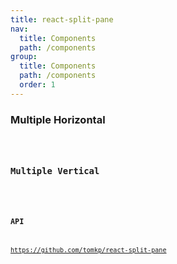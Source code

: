 ```yaml
---
title: react-split-pane
nav:
  title: Components
  path: /components
group:
  title: Components
  path: /components
  order: 1
---
```


### Multiple Horizontal

<code hideActions='["CSB", "EXTERNAL"]' src="./demo/Demo1.jsx" />

### Multiple Vertical

<code hideActions='["CSB", "EXTERNAL"]' src="./demo/Demo2.jsx" />

### API

https://github.com/tomkp/react-split-pane
